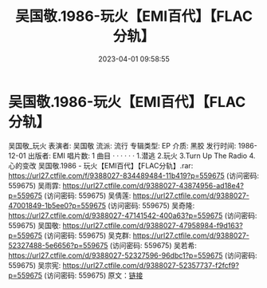 ﻿---
title: 吴国敬.1986-玩火【EMI百代】【FLAC分轨】
date: 2023-04-01 09:58:55
categories: APE、FLAC、MP3
tags: 华语中文
---
# 吴国敬.1986-玩火【EMI百代】【FLAC分轨】

吴国敬_玩火
表演者: 吴国敬
流派: 流行
专辑类型: EP
介质: 黑胶
发行时间: 1986-12-01
出版者: EMI
唱片数: 1
曲目 · · · · · ·
1.潜逃
2.玩火
3.Turn Up The Radio
4.心的变改
吴国敬.1986 - 玩火【EMI百代】【FLAC分轨】.rar: https://url27.ctfile.com/f/9388027-834489484-11b419?p=559675
(访问密码: 559675)
吴雨霏: https://url27.ctfile.com/d/9388027-43874956-ad18e4?p=559675
(访问密码: 559675)
吴倩莲: https://url27.ctfile.com/d/9388027-47001849-1b5ee0?p=559675
(访问密码: 559675)
吴奇隆: https://url27.ctfile.com/d/9388027-47141542-400a63?p=559675
(访问密码: 559675)
吴国敬: https://url27.ctfile.com/d/9388027-47958984-f9d163?p=559675
(访问密码: 559675)
吴克群: https://url27.ctfile.com/d/9388027-52327488-5e6656?p=559675
(访问密码: 559675)
吴若希: https://url27.ctfile.com/d/9388027-52327596-96dbc1?p=559675
(访问密码: 559675)
吴宗宪: https://url27.ctfile.com/d/9388027-52357737-f2fcf9?p=559675
(访问密码: 559675)
原文：[链接](https://blog.sina.com.cn/s/blog_1647c7e760103118t.html)